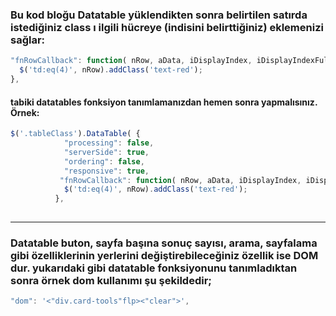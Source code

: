 ### Bu kod bloğu Datatable yüklendikten sonra belirtilen satırda istediğiniz class ı ilgili hücreye (indisini belirttiğiniz) eklemenizi sağlar:

            
```Javascript
"fnRowCallback": function( nRow, aData, iDisplayIndex, iDisplayIndexFull ) {
  $('td:eq(4)', nRow).addClass('text-red');
},

```

#### tabiki datatables fonksiyon tanımlamanızdan hemen sonra yapmalısınız. Örnek:

```Javascript
$('.tableClass').DataTable( {
            "processing": false,
            "serverSide": true,
            "ordering": false,
            "responsive": true,
           "fnRowCallback": function( nRow, aData, iDisplayIndex, iDisplayIndexFull ) {
            $('td:eq(4)', nRow).addClass('text-red');
          },
            
```

***

### Datatable buton, sayfa başına sonuç sayısı, arama, sayfalama gibi özelliklerinin yerlerini değiştirebileceğiniz özellik ise DOM dur. yukarıdaki gibi datatable fonksiyonunu tanımladıktan sonra örnek dom kullanımı şu şekildedir;

 
```Javascript
"dom": '<"div.card-tools"flp><"clear">',
```
